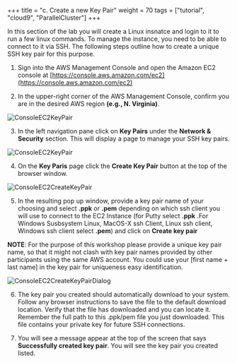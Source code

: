 +++
title = "c. Create a new Key Pair"
weight = 70
tags = ["tutorial", "cloud9", "ParallelCluster"]
+++

In this section of the lab you will create a Linux insnatce and login to it to run a few linux commands. To manage the instance, you need to be able to connect to it via SSH. The following steps outline how to create a unique SSH key pair for this purpose.

1.	Sign into the AWS Management Console and open the Amazon EC2 console at 
[https://console.aws.amazon.com/ec2](https://console.aws.amazon.com/ec2)

2.	In the upper-right corner of the AWS Management Console, confirm you are in the desired AWS region **(e.g., N. Virginia)**.

![ConsoleEC2KeyPair](/images/hpc-aws-parallelcluster-workshop/ConsoleRegion.png)

3.	In the left navigation pane click on **Key Pairs** under the **Network & Security** section.  This will display a page to manage your SSH key pairs. 

![ConsoleEC2KeyPair](/images/hpc-aws-parallelcluster-workshop/EC2KeyPair.png)


4.	On the **Key Paris** page click the **Create Key Pair** button at the top of the browser window.

![ConsoleEC2CreateKeyPair](/images/hpc-aws-parallelcluster-workshop/EC2CreateKeyPair.png)

5.	In the resulting pop up window, provide a key pair name of your choosing and select **.ppk** or **.pem** depending on which ssh client you will use to connect to the EC2 Instance (for Putty select **.ppk** .For  Windows Susbsystem Linux, MacOS-X ssh Client, Linux ssh client,  Windows ssh client select **.pem**) and click on **Create key pair**  


**NOTE**: For the purpose of this workshop please provide a unique key pair name, so that it might not clash with key pair names provided by other participants using the same AWS account. You could use your [first name + last name] in the key pair for uniqueness easy identification.


![ConsoleEC2CreateKeyPairDialog](/images/hpc-aws-parallelcluster-workshop/EC2CreateKeyPairDialog.png)

6.	The key pair you created should automatically download to your system.  Follow any browser instructions to save the file to the default download location.  Verify that the file has downloaded and you can locate it. Remember the full path to this .ppk/pem file you just downloaded. This file contains your private key for future SSH connections. 

7.	You will see a message appear at the top of the screen that says **Successfully created key pair**.  You will see the key pair you created listed.
